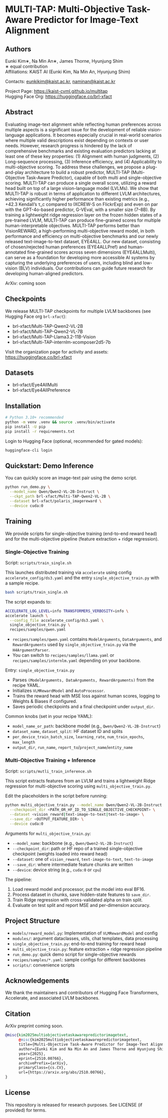 # MULTI-TAP: Multi-Objective Task-Aware Predictor for Image-Text Alignment

## Authors
Eunki Kim∗, Na Min An∗, James Thorne, Hyunjung Shim  
∗ equal contribution  
Affiliations: KAIST AI (Eunki Kim, Na Min An, Hyunjung Shim)

Contacts: eunkikim@kaist.ac.kr, naminan@kaist.ac.kr

Project Page: https://kaist-cvml.github.io/multitap  
Hugging Face Org: https://huggingface.co/brl-xfact

## Abstract
Evaluating image-text alignment while reflecting human preferences across multiple aspects is a significant issue for the development of reliable vision-language applications. It becomes especially crucial in real-world scenarios where multiple valid descriptions exist depending on contexts or user needs. However, research progress is hindered by the lack of comprehensive benchmarks and existing evaluation predictors lacking at least one of these key properties: (1) Alignment with human judgments, (2) Long-sequence processing, (3) Inference efficiency, and (4) Applicability to multi-objective scoring. To address these challenges, we propose a plug-and-play architecture to build a robust predictor, MULTI-TAP (Multi-Objective Task-Aware Predictor), capable of both multi and single-objective scoring. MULTI-TAP can produce a single overall score, utilizing a reward head built on top of a large vision-language model (LVLMs). We show that MULTI-TAP is robust in terms of application to different LVLM architectures, achieving significantly higher performance than existing metrics (e.g., +42.3 Kendall’s τ_c compared to IXCREW-S on FlickrExp) and even on par with the GPT-4o-based predictor, G-VEval, with a smaller size (7–8B). By training a lightweight ridge regression layer on the frozen hidden states of a pre-trained LVLM, MULTI-TAP can produce fine-grained scores for multiple human-interpretable objectives. MULTI-TAP performs better than VisionREWARD, a high-performing multi-objective reward model, in both performance and efficiency on multi-objective benchmarks and our newly released text-image-to-text dataset, EYE4ALL. Our new dataset, consisting of chosen/rejected human preferences (EYE4ALLPref) and human-annotated fine-grained scores across seven dimensions (EYE4ALLMulti), can serve as a foundation for developing more accessible AI systems by capturing the underlying preferences of users, including blind and low-vision (BLV) individuals. Our contributions can guide future research for developing human-aligned predictors.

ArXiv: coming soon

## Checkpoints
We release MULTI-TAP checkpoints for multiple LVLM backbones (see Hugging Face org `brl-xfact`):

- brl-xfact/Multi-TAP-Qwen2-VL-2B
- brl-xfact/Multi-TAP-Qwen2-VL-7B
- brl-xfact/Multi-TAP-Llama3.2-11B-Vision
- brl-xfact/Multi-TAP-internlm-xcomposer2d5-7b

Visit the organization page for activity and assets: https://huggingface.co/brl-xfact

## Datasets
- brl-xfact/Eye4AllMulti  
- brl-xfact/Eye4AllPreference

## Installation
```bash
# Python 3.10+ recommended
python -m venv .venv && source .venv/bin/activate
pip install -U pip
pip install -r requirements.txt 
```

Login to Hugging Face (optional, recommended for gated models):
```bash
huggingface-cli login
```

## Quickstart: Demo Inference
You can quickly score an image-text pair using the demo script.
```bash
python run_demo.py \
  --model_name Qwen/Qwen2-VL-2B-Instruct \
  --ckpt_path brl-xfact/Multi-TAP-Qwen2-VL-2B \
  --dataset brl-xfact/polaris_imagereward \
  --device cuda:0
```

## Training
We provide scripts for single-objective training (end-to-end reward head) and for the multi-objective pipeline (feature extraction + ridge regression).

### Single-Objective Training
Script: `scripts/train_single.sh`

This launches distributed training via `accelerate` using config `accelerate_config/ds3.yaml` and the entry `single_objective_train.py` with a sample recipe.

```bash
bash scripts/train_single.sh
```

The script expands to:
```bash
ACCELERATE_LOG_LEVEL=info TRANSFORMERS_VERBOSITY=info \
accelerate launch \
  --config_file accelerate_config/ds3.yaml \
  single_objective_train.py \
  recipes/samples/qwen.yaml
```

- `recipes/samples/qwen.yaml` contains `ModelArguments`, `DataArguments`, and `RewardArguments` used by `single_objective_train.py` via the `H4ArgumentParser`.
- You can switch to `recipes/samples/llama.yaml` or `recipes/samples/internlm.yaml` depending on your backbone.

Entry: `single_objective_train.py`
- Parses `(ModelArguments, DataArguments, RewardArguments)` from the recipe YAML.
- Initializes `VLMRewardModel` and `AutoProcessor`.
- Trains the reward head with MSE loss against human scores, logging to Weights & Biases if configured.
- Saves periodic checkpoints and a final checkpoint under `output_dir`.

Common knobs (set in your recipe YAML):
- `model_name_or_path`: backbone model (e.g., `Qwen/Qwen2-VL-2B-Instruct`)
- `dataset_name`, `dataset_split`: HF dataset ID and splits
- `per_device_train_batch_size`, `learning_rate`, `num_train_epochs`, `max_length`
- `output_dir`, `run_name`, `report_to`/`project_name`/`entity_name`

### Multi-Objective Training + Inference
Script: `scripts/mutli_train_inference.sh`

This script extracts features from an LVLM and trains a lightweight Ridge regression for multi-objective scoring using `multi_objective_train.py`.

Edit the placeholders in the script before running:
```bash
python multi_objective_train.py --model_name Qwen/Qwen2-VL-2B-Instruct \
  --checkpoint_dir <PATH_OR_HF_ID_TO_SINGLE_OBJECTIVE_CHECKPOINT> \
  --dataset <vision_reward|text-image-to-text|text-to-image> \
  --save_dir <OUTPUT_FEATURE_DIR> \
  --device cuda:0
```

Arguments for `multi_objective_train.py`:
- `--model_name`: backbone (e.g., `Qwen/Qwen2-VL-2B-Instruct`)
- `--checkpoint_dir`: path or HF repo of a trained single-objective checkpoint (weights loaded into reward head)
- `--dataset`: one of `vision_reward`, `text-image-to-text`, `text-to-image`
- `--save_dir`: where intermediate feature chunks are written
- `--device`: device string (e.g., `cuda:0` or `cpu`)

The pipeline:
1. Load reward model and processor, put the model into eval BF16.
2. Process dataset in chunks, save hidden-state features to `save_dir`.
3. Train Ridge regression with cross-validated alpha on train split.
4. Evaluate on test split and report MSE and per-dimension accuracy.

## Project Structure
- `models/reward_model.py`: Implementation of `VLMRewardModel` and config
- `modules/`: argument dataclasses, utils, chat templates, data processing
- `single_objective_train.py`: end-to-end training for reward head
- `multi_objective_train.py`: feature extraction + ridge regression pipeline
- `run_demo.py`: quick demo script for single-objective rewards
- `recipes/samples/*.yaml`: sample configs for different backbones
- `scripts/`: convenience scripts

## Acknowledgements
We thank the maintainers and contributors of Hugging Face Transformers, Accelerate, and associated LVLM backbones.

## Citation
ArXiv preprint coming soon.

```bibtex
@misc{kim2025multiobjectivetaskawarepredictorimagetext,
      @misc{kim2025multiobjectivetaskawarepredictorimagetext,
      title={Multi-Objective Task-Aware Predictor for Image-Text Alignment}, 
      author={Eunki Kim and Na Min An and James Thorne and Hyunjung Shim},
      year={2025},
      eprint={2510.00766},
      archivePrefix={arXiv},
      primaryClass={cs.CV},
      url={https://arxiv.org/abs/2510.00766}, 
}
```

## License
This repository is released for research purposes. See LICENSE (if provided) for terms.
